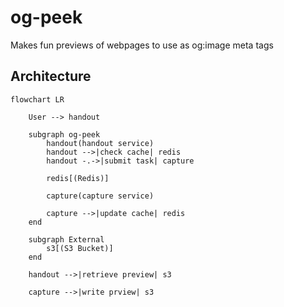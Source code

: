 # og-peek

Makes fun previews of webpages to use as og:image meta tags

## Architecture

```mermaid
flowchart LR

    User --> handout

    subgraph og-peek
        handout(handout service)
        handout -->|check cache| redis
        handout -.->|submit task| capture

        redis[(Redis)]

        capture(capture service)

        capture -->|update cache| redis
    end

    subgraph External
        s3[(S3 Bucket)]
    end

    handout -->|retrieve preview| s3

    capture -->|write prview| s3
```